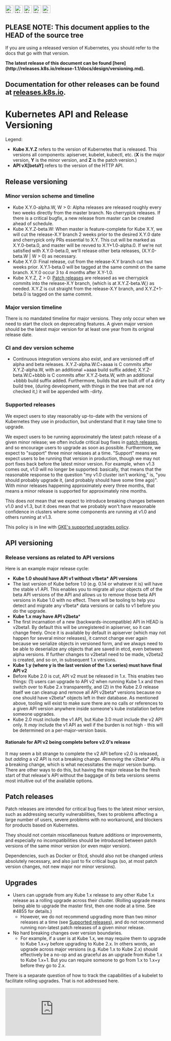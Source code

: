 <!-- BEGIN MUNGE: UNVERSIONED_WARNING -->

<!-- BEGIN STRIP_FOR_RELEASE -->

<img src="http://kubernetes.io/img/warning.png" alt="WARNING"
     width="25" height="25">
<img src="http://kubernetes.io/img/warning.png" alt="WARNING"
     width="25" height="25">
<img src="http://kubernetes.io/img/warning.png" alt="WARNING"
     width="25" height="25">
<img src="http://kubernetes.io/img/warning.png" alt="WARNING"
     width="25" height="25">
<img src="http://kubernetes.io/img/warning.png" alt="WARNING"
     width="25" height="25">

<h2>PLEASE NOTE: This document applies to the HEAD of the source tree</h2>

If you are using a released version of Kubernetes, you should
refer to the docs that go with that version.

<strong>
The latest release of this document can be found
[here](http://releases.k8s.io/release-1.1/docs/design/versioning.md).

Documentation for other releases can be found at
[releases.k8s.io](http://releases.k8s.io).
</strong>
--

<!-- END STRIP_FOR_RELEASE -->

<!-- END MUNGE: UNVERSIONED_WARNING -->

# Kubernetes API and Release Versioning

Legend:

* **Kube X.Y.Z** refers to the version of Kubernetes that is released. This versions all components: apiserver, kubelet, kubectl, etc.  (**X** is the major version, **Y** is the minor version, and **Z** is the patch version.)
* **API vX[betaY]** refers to the version of the HTTP API.

## Release versioning

### Minor version scheme and timeline

* Kube X.Y.0-alpha.W, W > 0: Alpha releases are released roughly every two weeks directly from the master branch. No cherrypick releases. If there is a critical bugfix, a new release from master can be created ahead of schedule.
* Kube X.Y.Z-beta.W: When master is feature-complete for Kube X.Y, we will cut the release-X.Y branch 2 weeks prior to the desired X.Y.0 date and cherrypick only PRs essential to X.Y.  This cut will be marked as X.Y.0-beta.0, and master will be revved to X.Y+1.0-alpha.0.  If we're not satisfied with X.Y.0-beta.0, we'll release other beta releases, (X.Y.0-beta.W | W > 0) as necessary.
* Kube X.Y.0: Final release, cut from the release-X.Y branch cut two weeks prior.  X.Y.1-beta.0 will be tagged at the same commit on the same branch.  X.Y.0 occur 3 to 4 months after X.Y-1.0.
* Kube X.Y.Z, Z > 0: [Patch releases](#patch-releases) are released as we cherrypick commits into the release-X.Y branch, (which is at X.Y.Z-beta.W,) as needed.  X.Y.Z is cut straight from the release-X.Y branch, and X.Y.Z+1-beta.0 is tagged on the same commit.

### Major version timeline

There is no mandated timeline for major versions. They only occur when we need to start the clock on deprecating features. A given major version should be the latest major version for at least one year from its original release date.

### CI and dev version scheme

* Continuous integration versions also exist, and are versioned off of alpha and beta releases.  X.Y.Z-alpha.W.C+aaaa is C commits after X.Y.Z-alpha.W, with an additional +aaaa build suffix added; X.Y.Z-beta.W.C+bbbb is C commits after X.Y.Z-beta.W, with an additional +bbbb build suffix added.  Furthermore, builds that are built off of a dirty build tree, (during development, with things in the tree that are not checked it,) it will be appended with -dirty.

### Supported releases

We expect users to stay reasonably up-to-date with the versions of Kubernetes they use in production, but understand that it may take time to upgrade.

We expect users to be running approximately the latest patch release of a given minor release; we often include critical bug fixes in [patch releases](#patch-release), and so encourage users to upgrade as soon as possible.  Furthermore, we expect to "support" three minor releases at a time.  "Support" means we expect users to be running that version in production, though we may not port fixes back before the latest minor version.  For example, when v1.3 comes out, v1.0 will no longer be supported: basically, that means that the reasonable response to the question "my v1.0 cluster isn't working," is, "you should probably upgrade it, (and probably should have some time ago)".  With minor releases happening approximately every three months, that means a minor release is supported for approximately nine months.

This does *not* mean that we expect to introduce breaking changes between v1.0 and v1.3, but it does mean that we probably won't have reasonable confidence in clusters where some components are running at v1.0 and others running at v1.3.

This policy is in line with [GKE's supported upgrades policy](https://cloud.google.com/container-engine/docs/clusters/upgrade).

## API versioning

### Release versions as related to API versions

Here is an example major release cycle:

* **Kube 1.0 should have API v1 without v1beta\* API versions**
 * The last version of Kube before 1.0 (e.g. 0.14 or whatever it is) will have the stable v1 API. This enables you to migrate all your objects off of the beta API versions of the API and allows us to remove those beta API versions in Kube 1.0 with no effect. There will be tooling to help you detect and migrate any v1beta\* data versions or calls to v1 before you do the upgrade.
* **Kube 1.x may have API v2beta***
 * The first incarnation of a new (backwards-incompatible) API in HEAD is v2beta1. By default this will be unregistered in apiserver, so it can change freely. Once it is available by default in apiserver (which may not happen for several minor releases), it cannot change ever again because we serialize objects in versioned form, and we always need to be able to deserialize any objects that are saved in etcd, even between alpha versions. If further changes to v2beta1 need to be made, v2beta2 is created, and so on, in subsequent 1.x versions.
* **Kube 1.y (where y is the last version of the 1.x series) must have final API v2**
 * Before Kube 2.0 is cut, API v2 must be released in 1.x. This enables two things: (1) users can upgrade to API v2 when running Kube 1.x and then switch over to Kube 2.x transparently, and (2) in the Kube 2.0 release itself we can cleanup and remove all API v2beta\* versions because no one should have v2beta\* objects left in their database. As mentioned above, tooling will exist to make sure there are no calls or references to a given API version anywhere inside someone's kube installation before someone upgrades.
 * Kube 2.0 must include the v1 API, but Kube 3.0 must include the v2 API only. It *may* include the v1 API as well if the burden is not high - this will be determined on a per-major-version basis.

#### Rationale for API v2 being complete before v2.0's release

It may seem a bit strange to complete the v2 API before v2.0 is released, but *adding* a v2 API is not a breaking change. *Removing* the v2beta\* APIs *is* a breaking change, which is what necessitates the major version bump. There are other ways to do this, but having the major release be the fresh start of that release's API without the baggage of its beta versions seems most intuitive out of the available options.

## Patch releases

Patch releases are intended for critical bug fixes to the latest minor version, such as addressing security vulnerabilities, fixes to problems affecting a large number of users, severe problems with no workaround, and blockers for products based on Kubernetes.

They should not contain miscellaneous feature additions or improvements, and especially no incompatibilities should be introduced between patch versions of the same minor version (or even major version).

Dependencies, such as Docker or Etcd, should also not be changed unless absolutely necessary, and also just to fix critical bugs (so, at most patch version changes, not new major nor minor versions).

## Upgrades

* Users can upgrade from any Kube 1.x release to any other Kube 1.x release as a rolling upgrade across their cluster. (Rolling upgrade means being able to upgrade the master first, then one node at a time. See #4855 for details.)
  * However, we do not recommend upgrading more than two minor releases at a time (see [Supported releases](#supported-releases)), and do not recommend running non-latest patch releases of a given minor release.
* No hard breaking changes over version boundaries.
  * For example, if a user is at Kube 1.x, we may require them to upgrade to Kube 1.x+y before upgrading to Kube 2.x. In others words, an upgrade across major versions (e.g. Kube 1.x to Kube 2.x) should effectively be a no-op and as graceful as an upgrade from Kube 1.x to Kube 1.x+1. But you can require someone to go from 1.x to 1.x+y before they go to 2.x.

There is a separate question of how to track the capabilities of a kubelet to facilitate rolling upgrades. That is not addressed here.


<!-- BEGIN MUNGE: GENERATED_ANALYTICS -->
[![Analytics](https://kubernetes-site.appspot.com/UA-36037335-10/GitHub/docs/design/versioning.md?pixel)]()
<!-- END MUNGE: GENERATED_ANALYTICS -->
